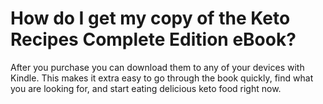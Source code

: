 # How do I get my copy of the Keto Recipes Complete Edition eBook?

After you purchase you can download them to any of your devices with Kindle. This makes it extra easy to go through the book quickly, find what you are looking for, and start eating delicious keto food right now.